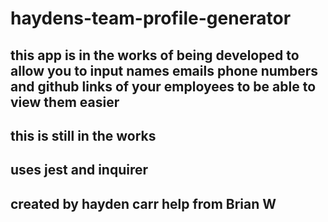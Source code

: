 # haydens-team-profile-generator
## this app is in the works of being developed to allow you to input names emails phone numbers and github links of your employees to be able to view them easier
## this is still in the works
## uses jest and inquirer
## created by hayden carr help from Brian W
